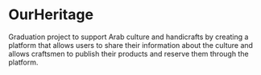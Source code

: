 # OurHeritage
Graduation project to support Arab culture and handicrafts by creating a platform that allows users to share their information about the culture and allows craftsmen to publish their products and reserve them through the platform.
